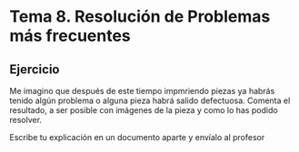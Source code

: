 # Tema  8. Resolución de Problemas más frecuentes

## Ejercicio

Me imagino que después de este tiempo impmriendo piezas ya habrás tenido algún problema o alguna pieza habrá salido defectuosa. Comenta el resultado, a ser posible con imágenes de la pieza y como lo has podido resolver.

Escribe tu explicación en un documento aparte y envíalo al profesor